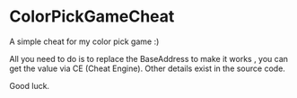 # ColorPickGameCheat
A simple cheat for my color pick game :)  

All you need to do is to replace the BaseAddress to make it works , you can get the value via CE (Cheat Engine). 
Other details exist in the source code.  

Good luck.
